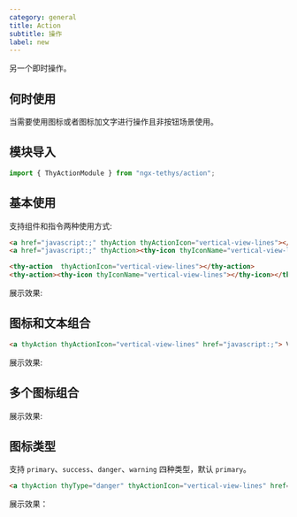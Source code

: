 ```yaml
---
category: general
title: Action
subtitle: 操作
label: new
---
```


<alert>另一个即时操作。</alert>

## 何时使用
当需要使用图标或者图标加文字进行操作且非按钮场景使用。

## 模块导入
```ts
import { ThyActionModule } from "ngx-tethys/action";
```

## 基本使用

支持组件和指令两种使用方式:
```html
<a href="javascript:;" thyAction thyActionIcon="vertical-view-lines"></a>
<a href="javascript:;" thyAction><thy-icon thyIconName="vertical-view-lines"></thy-icon></a>

<thy-action  thyActionIcon="vertical-view-lines"></thy-action>
<thy-action><thy-icon thyIconName="vertical-view-lines"></thy-icon></thy-action>

```
展示效果:
<example name="thy-action-basic-example" />

## 图标和文本组合

```html
<a thyAction thyActionIcon="vertical-view-lines" href="javascript:;"> View</a>
```
展示效果:
<example name="thy-action-text-example" />

## 多个图标组合

展示效果:
<example name="thy-action-group-example" />


## 图标类型
支持 `primary`、`success`、`danger`、`warning` 四种类型，默认 `primary`。

```html
<a thyAction thyType="danger" thyActionIcon="vertical-view-lines" href="javascript:;"> View</a>
```

展示效果：
<example name="thy-action-type-example"/>

